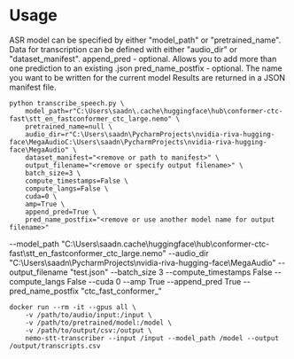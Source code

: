 # Usage
ASR model can be specified by either "model_path" or "pretrained_name".
Data for transcription can be defined with either "audio_dir" or "dataset_manifest".
append_pred - optional. Allows you to add more than one prediction to an existing .json
pred_name_postfix - optional. The name you want to be written for the current model
Results are returned in a JSON manifest file.
````
python transcribe_speech.py \
    model_path=r"C:\Users\saadn\.cache\huggingface\hub\conformer-ctc-fast\stt_en_fastconformer_ctc_large.nemo" \
    pretrained_name=null \
    audio_dir=r"C:\Users\saadn\PycharmProjects\nvidia-riva-hugging-face\MegaAudioC:\Users\saadn\PycharmProjects\nvidia-riva-hugging-face\MegaAudio" \
    dataset_manifest="<remove or path to manifest>" \
    output_filename="<remove or specify output filename>" \
    batch_size=3 \
    compute_timestamps=False \
    compute_langs=False \
    cuda=0 \
    amp=True \
    append_pred=True \
    pred_name_postfix="<remove or use another model name for output filename>"
````
--model_path "C:\Users\saadn\.cache\huggingface\hub\conformer-ctc-fast\stt_en_fastconformer_ctc_large.nemo" --audio_dir "C:\Users\saadn\PycharmProjects\nvidia-riva-hugging-face\MegaAudio" --output_filename "test.json" --batch_size 3 --compute_timestamps False --compute_langs False --cuda 0 --amp True --append_pred True --pred_name_postfix "ctc_fast_conformer_"

````
docker run --rm -it --gpus all \
    -v /path/to/audio/input:/input \
    -v /path/to/pretrained/model:/model \
    -v /path/to/output/csv:/output \
    nemo-stt-transcriber --input /input --model_path /model --output /output/transcripts.csv
````